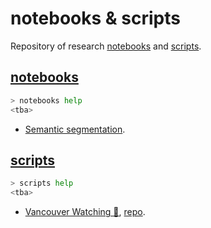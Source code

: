 # notebooks & scripts

Repository of research [notebooks](#notebooks) and [scripts](#scripts).

## [notebooks](./notebooks/)

```bash
> notebooks help
<tba>
```

- [Semantic segmentation](./semseg).

## [scripts](./scripts/)

```bash
> scripts help
<tba>
```

- [Vancouver Watching 🌈](./scripts/vanwatch/), [repo](https://github.com/kamangir/Vancouver-Watching).
